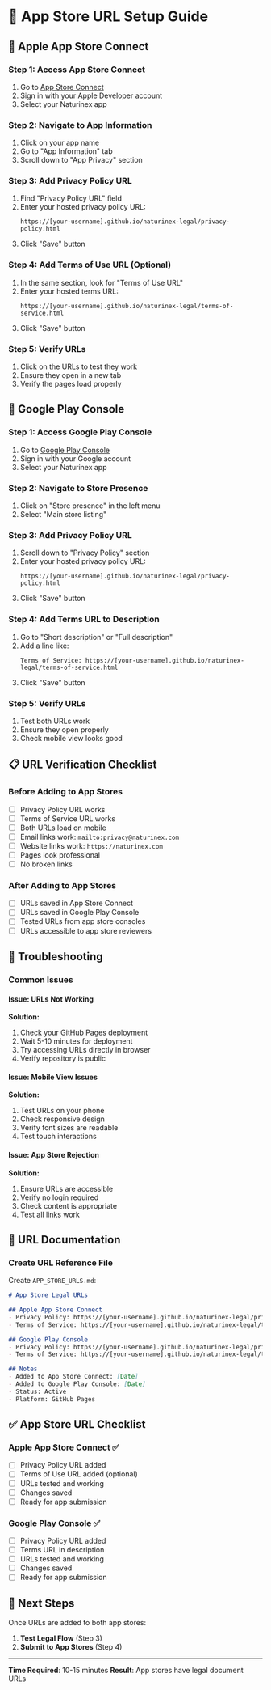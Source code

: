 # 📱 App Store URL Setup Guide

## 🍎 Apple App Store Connect

### Step 1: Access App Store Connect
1. Go to [App Store Connect](https://appstoreconnect.apple.com)
2. Sign in with your Apple Developer account
3. Select your Naturinex app

### Step 2: Navigate to App Information
1. Click on your app name
2. Go to "App Information" tab
3. Scroll down to "App Privacy" section

### Step 3: Add Privacy Policy URL
1. Find "Privacy Policy URL" field
2. Enter your hosted privacy policy URL:
   ```
   https://[your-username].github.io/naturinex-legal/privacy-policy.html
   ```
3. Click "Save" button

### Step 4: Add Terms of Use URL (Optional)
1. In the same section, look for "Terms of Use URL"
2. Enter your hosted terms URL:
   ```
   https://[your-username].github.io/naturinex-legal/terms-of-service.html
   ```
3. Click "Save" button

### Step 5: Verify URLs
1. Click on the URLs to test they work
2. Ensure they open in a new tab
3. Verify the pages load properly

## 🤖 Google Play Console

### Step 1: Access Google Play Console
1. Go to [Google Play Console](https://play.google.com/console)
2. Sign in with your Google account
3. Select your Naturinex app

### Step 2: Navigate to Store Presence
1. Click on "Store presence" in the left menu
2. Select "Main store listing"

### Step 3: Add Privacy Policy URL
1. Scroll down to "Privacy Policy" section
2. Enter your hosted privacy policy URL:
   ```
   https://[your-username].github.io/naturinex-legal/privacy-policy.html
   ```
3. Click "Save" button

### Step 4: Add Terms URL to Description
1. Go to "Short description" or "Full description"
2. Add a line like:
   ```
   Terms of Service: https://[your-username].github.io/naturinex-legal/terms-of-service.html
   ```
3. Click "Save" button

### Step 5: Verify URLs
1. Test both URLs work
2. Ensure they open properly
3. Check mobile view looks good

## 📋 URL Verification Checklist

### Before Adding to App Stores
- [ ] Privacy Policy URL works
- [ ] Terms of Service URL works
- [ ] Both URLs load on mobile
- [ ] Email links work: `mailto:privacy@naturinex.com`
- [ ] Website links work: `https://naturinex.com`
- [ ] Pages look professional
- [ ] No broken links

### After Adding to App Stores
- [ ] URLs saved in App Store Connect
- [ ] URLs saved in Google Play Console
- [ ] Tested URLs from app store consoles
- [ ] URLs accessible to app store reviewers

## 🔧 Troubleshooting

### Common Issues

#### Issue: URLs Not Working
**Solution:**
1. Check your GitHub Pages deployment
2. Wait 5-10 minutes for deployment
3. Try accessing URLs directly in browser
4. Verify repository is public

#### Issue: Mobile View Issues
**Solution:**
1. Test URLs on your phone
2. Check responsive design
3. Verify font sizes are readable
4. Test touch interactions

#### Issue: App Store Rejection
**Solution:**
1. Ensure URLs are accessible
2. Verify no login required
3. Check content is appropriate
4. Test all links work

## 📝 URL Documentation

### Create URL Reference File
Create `APP_STORE_URLS.md`:

```markdown
# App Store Legal URLs

## Apple App Store Connect
- Privacy Policy: https://[your-username].github.io/naturinex-legal/privacy-policy.html
- Terms of Service: https://[your-username].github.io/naturinex-legal/terms-of-service.html

## Google Play Console
- Privacy Policy: https://[your-username].github.io/naturinex-legal/privacy-policy.html
- Terms of Service: https://[your-username].github.io/naturinex-legal/terms-of-service.html

## Notes
- Added to App Store Connect: [Date]
- Added to Google Play Console: [Date]
- Status: Active
- Platform: GitHub Pages
```

## ✅ App Store URL Checklist

### Apple App Store Connect ✅
- [ ] Privacy Policy URL added
- [ ] Terms of Use URL added (optional)
- [ ] URLs tested and working
- [ ] Changes saved
- [ ] Ready for app submission

### Google Play Console ✅
- [ ] Privacy Policy URL added
- [ ] Terms URL in description
- [ ] URLs tested and working
- [ ] Changes saved
- [ ] Ready for app submission

## 🎯 Next Steps

Once URLs are added to both app stores:
1. **Test Legal Flow** (Step 3)
2. **Submit to App Stores** (Step 4)

---

**Time Required**: 10-15 minutes
**Result**: App stores have legal document URLs 